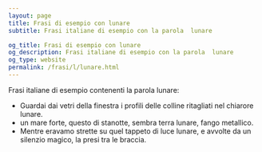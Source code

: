 ```yaml
---
layout: page
title: Frasi di esempio con lunare 
subtitle: Frasi italiane di esempio con la parola  lunare

og_title: Frasi di esempio con lunare 
og_description: Frasi italiane di esempio con la parola  lunare
og_type: website
permalink: /frasi/l/lunare.html
---
```


Frasi italiane di esempio contenenti la parola lunare:


- Guardai dai vetri della finestra i profili delle colline ritagliati nel chiarore lunare.
- un mare forte, questo di stanotte, sembra terra lunare, fango metallico.
- Mentre eravamo strette su quel tappeto di luce lunare, e avvolte da un silenzio magico, la presi tra le braccia.
